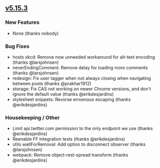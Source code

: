 ## [v5.15.3](https://github.com/honestbleeps/Reddit-Enhancement-Suite/releases/v5.15.3)

### New Features

- None (thanks nobody)

### Bug Fixes

- hosts xkcd: Remove now unneeded workaround for alt-text encoding (thanks @larsjohnsen)
- neverEndingComment: Remove delay for loading more comments (thanks @larsjohnsen)
- redesign: Fix user tagger when not always closing when navigating between posts (thanks @prakhar1912)
- storage: Fix CAS not working on newer Chrome versions, and don't ignore the default value (thanks @erikdesjardins)
- stylesheet snippets: Revorse erroenous escaping (thanks @erikdesjardins)

### Housekeeping / Other

- Limit api.twitter.com permission to the only endpoint we use (thanks @erikdesjardins)
- Reenable FF integration tests (thanks @erikdesjardins)
- utils waitForRemoval: Add option to disconnect observer (thanks @larsjohnsen)
- webpack: Remove object-rest-spread transform (thanks @erikdesjardins)
